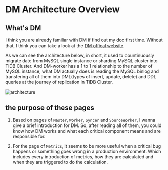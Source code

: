 # DM Architecture Overview

## What's DM

I think you are already familiar with DM if find out my doc first time. Without that, I think you can take a look at the [DM offical website](https://docs.pingcap.com/zh/tidb/stable/dm-arch).

As we can see the architecture below, in short, it used to countinuously migrate date from MySQL single instance or sharding MySQL cluster into TiDB Cluster. And DM-worker has a  1  to 1 relationship to the number of MySQL instance, what DM actually does is reading the MySQL binlog and transfering all of them into DML(types of insert, update, delete) and DDL queries at the journey of replication in TiDB Cluster.

![architecture](https://download.pingcap.com/images/docs-cn/dm/dm-architecture-2.0.png)

## the purpose of these pages

1. Based on pages of `Master`, `Worker`, `Syncer` and `SourceWorker`, I wanna give a brief introduction for DM. So, after reading all of them, you could know how DM works and what each critical component means and are responsible for.

2. For the page of `Metrics`, It seems to be more useful when a critical bug happens or something goes wrong in a production environment. Which includes every introduction of metrics, how they are calculated and when they are triggered to do the calculation.
